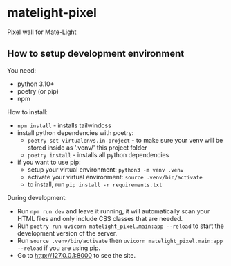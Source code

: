 # matelight-pixel

Pixel wall for Mate-Light

## How to setup development environment

You need:

- python 3.10+
- poetry (or pip)
- npm

How to install:

- `npm install` - installs tailwindcss
- install python dependencies with poetry:
  - `poetry set virtualenvs.in-project`  - to make sure your venv will be stored inside as '.venv/' this project folder
  - `poetry install` - installs all python dependencies
- if you want to use pip:
  - setup your virtual environment: `python3 -m venv .venv`
  - activate your virtual environment: `source .venv/bin/activate`
  - to install, run `pip install -r requirements.txt`

During development:

- Run `npm run dev` and leave it running, it will automatically scan your HTML files and only include CSS classes that are needed.
- Run `poetry run uvicorn matelight_pixel.main:app --reload` to start the development version of the server.
- Run `source .venv/bin/activate` then `uvicorn matelight_pixel.main:app --reload` if you are using pip.
- Go to http://127.0.0.1:8000 to see the site.

